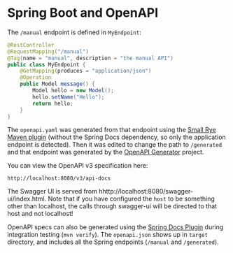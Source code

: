 # Spring Boot and OpenAPI

The `/manual` endpoint is defined in `MyEndpoint`:

```java
@RestController
@RequestMapping("/manual")
@Tag(name = "manual", description = "the manual API")
public class MyEndpoint {
	@GetMapping(produces = "application/json")
	@Operation
	public Model message() {
		Model hello = new Model();
		hello.setName("Hello");
		return hello;
	}
}
```

The `openapi.yaml` was generated from that endpoint using the [Small Rye Maven plugin](https://github.com/smallrye/smallrye-open-api) (without the Spring Docs dependency, so only the application endpoint is detected). Then it was edited to change the path to `/generated` and that endpoint was generated by the [OpenAPI Generator](https://openapi-generator.tech) project.

You can view the OpenAPI v3 specification here:

```
http://localhost:8080/v3/api-docs
```

The Swagger UI is served from hhttp://localhost:8080/swagger-ui/index.html. Note that if you have configured the `host` to be something other than localhost, the calls through swagger-ui will be directed to that host and not localhost!

OpenAPI specs can also be generated using the [Spring Docs Plugin](https://springdoc.org/plugins.html) during integration testing (`mvn verify`). The `openapi.json` shows up in `target` directory, and includes all the Spring endpoints (`/manual` and `/generated`).